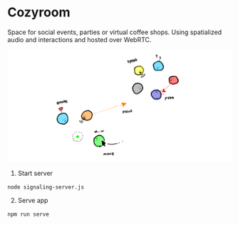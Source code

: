 # Cozyroom

Space for social events, parties or virtual coffee shops. Using spatialized audio and interactions and hosted over WebRTC.

![sketch](static/sketch.png)

1. Start server
```
node signaling-server.js
```

2. Serve app
```
npm run serve
```